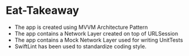 # Eat-Takeaway

* The app is created using MVVM Architecture Pattern
* The app contains a Network Layer created on top of URLSession
* The app contains a Mock Network Layer used for writing UnitTests
* SwiftLint has been used to standardize coding style.
